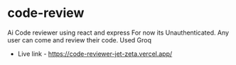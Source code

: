 # code-review
Ai Code reviewer using react and express
For now its Unauthenticated.
Any user can come and review their code.
Used Groq
- Live link - https://code-reviewer-jet-zeta.vercel.app/
